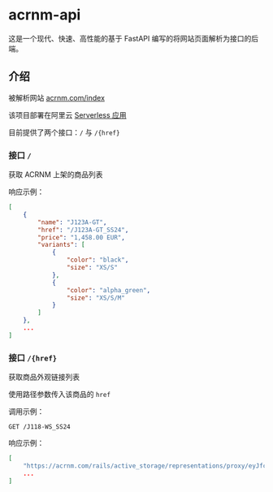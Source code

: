 # acrnm-api

这是一个现代、快速、高性能的基于 FastAPI 编写的将网站页面解析为接口的后端。

## 介绍

被解析网站 [acrnm.com/index](https://acrnm.com/index?sort=default&filter=txt)

该项目部署在阿里云 [Serverless 应用](https://serverless.nana7mi.link/api/acrnm)

目前提供了两个接口：`/` 与 `/{href}`

### 接口 `/`

获取 ACRNM 上架的商品列表

响应示例：

```json
[
    {
        "name": "J123A-GT",
        "href": "/J123A-GT_SS24",
        "price": "1,458.00 EUR",
        "variants": [
            {
                "color": "black",
                "size": "XS/S"
            },
            {
                "color": "alpha_green",
                "size": "XS/S/M"
            }
        ]
    },
    ...
]
```

### 接口 `/{href}`

获取商品外观链接列表

使用路径参数传入该商品的 `href`

调用示例：

```
GET /J118-WS_SS24
```

响应示例：

```json
[
    "https://acrnm.com/rails/active_storage/representations/proxy/eyJfcmFpbHMiOnsibWVzc2FnZSI6IkJBaHBBNWJrQVE9PSIsImV4cCI6bnVsbCwicHVyIjoiYmxvYl9pZCJ9fQ==--40b550a0eb67cefb443dfbd7e639d2d4bfbb490f/eyJfcmFpbHMiOnsibWVzc2FnZSI6IkJBaDdDRG9MWm05eWJXRjBPZ2wzWldKd09oUnlaWE5wZW1WZmRHOWZiR2x0YVhSYkIya0NZQWxwQW1BSk9neGpiMjUyWlhKME93WT0iLCJleHAiOm51bGwsInB1ciI6InZhcmlhdGlvbiJ9fQ==--3d0ae92aa09fe6f90cb74abd0968f1648b3acb0e/J118-DS_1216.jpg",
    ...
]
```